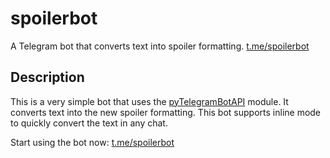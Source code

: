 # spoilerbot
A Telegram bot that converts text into spoiler formatting. [t.me/spoilerbot](t.me/spoilerbot)

## Description
This is a very simple bot that uses the [pyTelegramBotAPI](https://github.com/eternnoir/pyTelegramBotAPI) module. 
It converts text into the new spoiler formatting. This bot supports inline mode to quickly convert the text in any chat.

Start using the bot now: [t.me/spoilerbot](t.me/spoilerbot)
